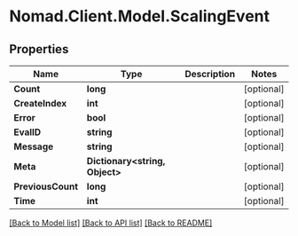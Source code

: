 # Nomad.Client.Model.ScalingEvent

## Properties

Name | Type | Description | Notes
------------ | ------------- | ------------- | -------------
**Count** | **long** |  | [optional] 
**CreateIndex** | **int** |  | [optional] 
**Error** | **bool** |  | [optional] 
**EvalID** | **string** |  | [optional] 
**Message** | **string** |  | [optional] 
**Meta** | **Dictionary&lt;string, Object&gt;** |  | [optional] 
**PreviousCount** | **long** |  | [optional] 
**Time** | **int** |  | [optional] 

[[Back to Model list]](../README.md#documentation-for-models) [[Back to API list]](../README.md#documentation-for-api-endpoints) [[Back to README]](../README.md)

